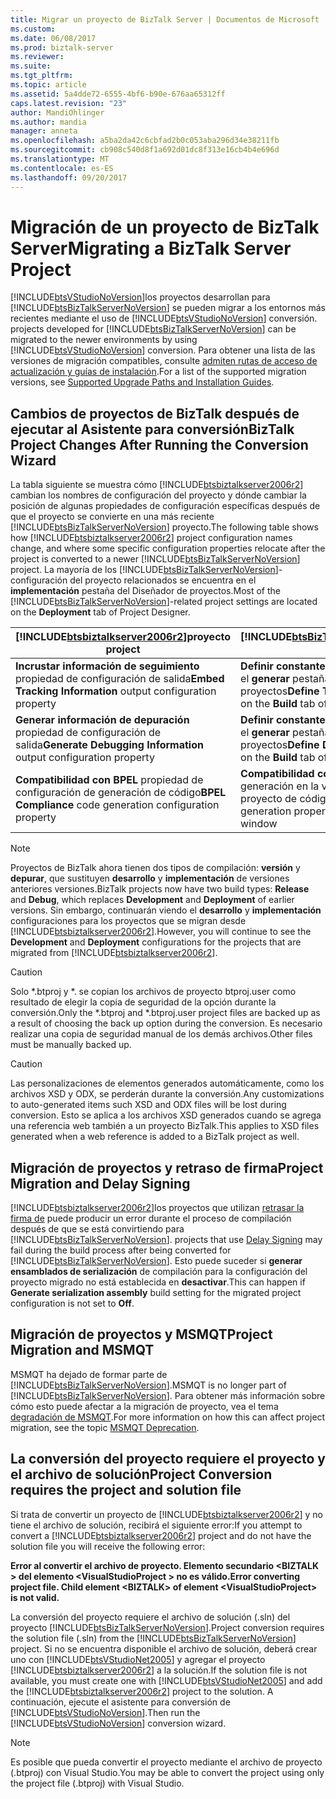 ```yaml
---
title: Migrar un proyecto de BizTalk Server | Documentos de Microsoft
ms.custom: 
ms.date: 06/08/2017
ms.prod: biztalk-server
ms.reviewer: 
ms.suite: 
ms.tgt_pltfrm: 
ms.topic: article
ms.assetid: 5a4dde72-6555-4bf6-b90e-676aa65312ff
caps.latest.revision: "23"
author: MandiOhlinger
ms.author: mandia
manager: anneta
ms.openlocfilehash: a5ba2da42c6cbfad2b0c053aba296d34e38211fb
ms.sourcegitcommit: cb908c540d8f1a692d01dc8f313e16cb4b4e696d
ms.translationtype: MT
ms.contentlocale: es-ES
ms.lasthandoff: 09/20/2017
---
```

# <a name="migrating-a-biztalk-server-project"></a><span data-ttu-id="f6b0f-102">Migración de un proyecto de BizTalk Server</span><span class="sxs-lookup"><span data-stu-id="f6b0f-102">Migrating a BizTalk Server Project</span></span>
[!INCLUDE[btsVStudioNoVersion](../includes/btsvstudionoversion-md.md)]<span data-ttu-id="f6b0f-103">los proyectos desarrollan para [!INCLUDE[btsBizTalkServerNoVersion](../includes/btsbiztalkservernoversion-md.md)] se pueden migrar a los entornos más recientes mediante el uso de [!INCLUDE[btsVStudioNoVersion](../includes/btsvstudionoversion-md.md)] conversión.</span><span class="sxs-lookup"><span data-stu-id="f6b0f-103"> projects developed for [!INCLUDE[btsBizTalkServerNoVersion](../includes/btsbiztalkservernoversion-md.md)] can be migrated to the newer environments by using  [!INCLUDE[btsVStudioNoVersion](../includes/btsvstudionoversion-md.md)] conversion.</span></span> <span data-ttu-id="f6b0f-104">Para obtener una lista de las versiones de migración compatibles, consulte [admiten rutas de acceso de actualización y guías de instalación](http://social.technet.microsoft.com/wiki/contents/articles/28554.biztalk-server-supported-upgrade-paths-and-installation-guides.aspx).</span><span class="sxs-lookup"><span data-stu-id="f6b0f-104">For a list of the supported migration versions, see [Supported Upgrade Paths and Installation Guides](http://social.technet.microsoft.com/wiki/contents/articles/28554.biztalk-server-supported-upgrade-paths-and-installation-guides.aspx).</span></span>  
  
## <a name="biztalk-project-changes-after-running-the-conversion-wizard"></a><span data-ttu-id="f6b0f-105">Cambios de proyectos de BizTalk después de ejecutar al Asistente para conversión</span><span class="sxs-lookup"><span data-stu-id="f6b0f-105">BizTalk Project Changes After Running the Conversion Wizard</span></span>  
 <span data-ttu-id="f6b0f-106">La tabla siguiente se muestra cómo [!INCLUDE[btsbiztalkserver2006r2](../includes/btsbiztalkserver2006r2-md.md)] cambian los nombres de configuración del proyecto y dónde cambiar la posición de algunas propiedades de configuración específicas después de que el proyecto se convierte en una más reciente [!INCLUDE[btsBizTalkServerNoVersion](../includes/btsbiztalkservernoversion-md.md)] proyecto.</span><span class="sxs-lookup"><span data-stu-id="f6b0f-106">The following table shows how [!INCLUDE[btsbiztalkserver2006r2](../includes/btsbiztalkserver2006r2-md.md)] project configuration names change, and where some specific configuration properties relocate after the project is converted to a newer [!INCLUDE[btsBizTalkServerNoVersion](../includes/btsbiztalkservernoversion-md.md)] project.</span></span> <span data-ttu-id="f6b0f-107">La mayoría de los [!INCLUDE[btsBizTalkServerNoVersion](../includes/btsbiztalkservernoversion-md.md)]-configuración del proyecto relacionados se encuentra en el **implementación** pestaña del Diseñador de proyectos.</span><span class="sxs-lookup"><span data-stu-id="f6b0f-107">Most of the [!INCLUDE[btsBizTalkServerNoVersion](../includes/btsbiztalkservernoversion-md.md)]-related project settings are located on the **Deployment** tab of Project Designer.</span></span>  
  
|[!INCLUDE[btsbiztalkserver2006r2](../includes/btsbiztalkserver2006r2-md.md)]<span data-ttu-id="f6b0f-108">proyecto</span><span class="sxs-lookup"><span data-stu-id="f6b0f-108"> project</span></span>|[!INCLUDE[btsBizTalkServerNoVersion](../includes/btsbiztalkservernoversion-md.md)]<span data-ttu-id="f6b0f-109">proyecto</span><span class="sxs-lookup"><span data-stu-id="f6b0f-109"> project</span></span>|  
|------------------------------------------------------------------------------------|---------------------------------------------------------------------------------------|  
|<span data-ttu-id="f6b0f-110">**Incrustar información de seguimiento** propiedad de configuración de salida</span><span class="sxs-lookup"><span data-stu-id="f6b0f-110">**Embed Tracking Information** output configuration property</span></span>|<span data-ttu-id="f6b0f-111">**Definir constante TRACE** opción de generación el **generar** pestaña del Diseñador de proyectos</span><span class="sxs-lookup"><span data-stu-id="f6b0f-111">**Define TRACE constant** build option on the **Build** tab of Project Designer</span></span>|  
|<span data-ttu-id="f6b0f-112">**Generar información de depuración** propiedad de configuración de salida</span><span class="sxs-lookup"><span data-stu-id="f6b0f-112">**Generate Debugging Information** output configuration property</span></span>|<span data-ttu-id="f6b0f-113">**Definir constante DEBUG** opción de generación el **generar** pestaña del Diseñador de proyectos</span><span class="sxs-lookup"><span data-stu-id="f6b0f-113">**Define DEBUG constant** build option on the **Build** tab of Project Designer</span></span>|  
|<span data-ttu-id="f6b0f-114">**Compatibilidad con BPEL** propiedad de configuración de generación de código</span><span class="sxs-lookup"><span data-stu-id="f6b0f-114">**BPEL Compliance** code generation configuration property</span></span>|<span data-ttu-id="f6b0f-115">**Compatibilidad con BPEL** propiedad de generación en la ventana de propiedades del proyecto de código</span><span class="sxs-lookup"><span data-stu-id="f6b0f-115">**BPEL Compliance** code generation property in the project properties window</span></span>|  
  
> [!NOTE]
>  <span data-ttu-id="f6b0f-116">Proyectos de BizTalk ahora tienen dos tipos de compilación: **versión** y **depurar**, que sustituyen **desarrollo** y **implementación** de versiones anteriores versiones.</span><span class="sxs-lookup"><span data-stu-id="f6b0f-116">BizTalk projects now have two build types: **Release** and **Debug**, which replaces **Development** and **Deployment** of earlier versions.</span></span> <span data-ttu-id="f6b0f-117">Sin embargo, continuarán viendo el **desarrollo** y **implementación** configuraciones para los proyectos que se migran desde [!INCLUDE[btsbiztalkserver2006r2](../includes/btsbiztalkserver2006r2-md.md)].</span><span class="sxs-lookup"><span data-stu-id="f6b0f-117">However, you will continue to see the **Development** and **Deployment** configurations for the projects that are migrated from [!INCLUDE[btsbiztalkserver2006r2](../includes/btsbiztalkserver2006r2-md.md)].</span></span>  
  
> [!CAUTION]
>  <span data-ttu-id="f6b0f-118">Solo *.btproj y \*. se copian los archivos de proyecto btproj.user como resultado de elegir la copia de seguridad de la opción durante la conversión.</span><span class="sxs-lookup"><span data-stu-id="f6b0f-118">Only the *.btproj and \*.btproj.user project files are backed up as a result of choosing the back up option during the conversion.</span></span> <span data-ttu-id="f6b0f-119">Es necesario realizar una copia de seguridad manual de los demás archivos.</span><span class="sxs-lookup"><span data-stu-id="f6b0f-119">Other files must be manually backed up.</span></span>  
  
> [!CAUTION]
>  <span data-ttu-id="f6b0f-120">Las personalizaciones de elementos generados automáticamente, como los archivos XSD y ODX, se perderán durante la conversión.</span><span class="sxs-lookup"><span data-stu-id="f6b0f-120">Any customizations to auto-generated items such XSD and ODX files will be lost during conversion.</span></span> <span data-ttu-id="f6b0f-121">Esto se aplica a los archivos XSD generados cuando se agrega una referencia web también a un proyecto BizTalk.</span><span class="sxs-lookup"><span data-stu-id="f6b0f-121">This applies to XSD files generated when a web reference is added to a BizTalk project as well.</span></span>  
  
## <a name="project-migration-and-delay-signing"></a><span data-ttu-id="f6b0f-122">Migración de proyectos y retraso de firma</span><span class="sxs-lookup"><span data-stu-id="f6b0f-122">Project Migration and Delay Signing</span></span>  
 [!INCLUDE[btsbiztalkserver2006r2](../includes/btsbiztalkserver2006r2-md.md)]<span data-ttu-id="f6b0f-123">los proyectos que utilizan [retrasar la firma de](http://go.microsoft.com/fwlink/p/?LinkId=140992) puede producir un error durante el proceso de compilación después de que se está convirtiendo para [!INCLUDE[btsBizTalkServerNoVersion](../includes/btsbiztalkservernoversion-md.md)].</span><span class="sxs-lookup"><span data-stu-id="f6b0f-123"> projects that use [Delay Signing](http://go.microsoft.com/fwlink/p/?LinkId=140992) may fail during the build process after being converted for [!INCLUDE[btsBizTalkServerNoVersion](../includes/btsbiztalkservernoversion-md.md)].</span></span> <span data-ttu-id="f6b0f-124">Esto puede suceder si **generar ensamblados de serialización** de compilación para la configuración del proyecto migrado no está establecida en **desactivar**.</span><span class="sxs-lookup"><span data-stu-id="f6b0f-124">This can happen if **Generate serialization assembly** build setting for the migrated project configuration is not set to **Off**.</span></span>  
  
## <a name="project-migration-and-msmqt"></a><span data-ttu-id="f6b0f-125">Migración de proyectos y MSMQT</span><span class="sxs-lookup"><span data-stu-id="f6b0f-125">Project Migration and MSMQT</span></span>  
 <span data-ttu-id="f6b0f-126">MSMQT ha dejado de formar parte de [!INCLUDE[btsBizTalkServerNoVersion](../includes/btsbiztalkservernoversion-md.md)].</span><span class="sxs-lookup"><span data-stu-id="f6b0f-126">MSMQT is no longer part of [!INCLUDE[btsBizTalkServerNoVersion](../includes/btsbiztalkservernoversion-md.md)].</span></span> <span data-ttu-id="f6b0f-127">Para obtener más información sobre cómo esto puede afectar a la migración de proyecto, vea el tema [degradación de MSMQT](../core/msmqt-deprecation.md).</span><span class="sxs-lookup"><span data-stu-id="f6b0f-127">For more information on how this can affect project migration, see the topic [MSMQT Deprecation](../core/msmqt-deprecation.md).</span></span>  
  
## <a name="project-conversion-requires-the-project-and-solution-file"></a><span data-ttu-id="f6b0f-128">La conversión del proyecto requiere el proyecto y el archivo de solución</span><span class="sxs-lookup"><span data-stu-id="f6b0f-128">Project Conversion requires the project and solution file</span></span>  
 <span data-ttu-id="f6b0f-129">Si trata de convertir un proyecto de [!INCLUDE[btsbiztalkserver2006r2](../includes/btsbiztalkserver2006r2-md.md)] y no tiene el archivo de solución, recibirá el siguiente error:</span><span class="sxs-lookup"><span data-stu-id="f6b0f-129">If you attempt to convert a [!INCLUDE[btsbiztalkserver2006r2](../includes/btsbiztalkserver2006r2-md.md)] project and do not have the solution file you will receive the following error:</span></span>  
  
 <span data-ttu-id="f6b0f-130">**Error al convertir el archivo de proyecto. Elemento secundario \<BIZTALK > del elemento \<VisualStudioProject > no es válido.**</span><span class="sxs-lookup"><span data-stu-id="f6b0f-130">**Error converting project file. Child element \<BIZTALK> of element \<VisualStudioProject> is not valid.**</span></span>  
  
 <span data-ttu-id="f6b0f-131">La conversión del proyecto requiere el archivo de solución (.sln) del proyecto [!INCLUDE[btsBizTalkServerNoVersion](../includes/btsbiztalkservernoversion-md.md)].</span><span class="sxs-lookup"><span data-stu-id="f6b0f-131">Project conversion requires the solution file (.sln) from the [!INCLUDE[btsBizTalkServerNoVersion](../includes/btsbiztalkservernoversion-md.md)] project.</span></span> <span data-ttu-id="f6b0f-132">Si no se encuentra disponible el archivo de solución, deberá crear uno con [!INCLUDE[btsVStudioNet2005](../includes/btsvstudionet2005-md.md)] y agregar el proyecto [!INCLUDE[btsbiztalkserver2006r2](../includes/btsbiztalkserver2006r2-md.md)] a la solución.</span><span class="sxs-lookup"><span data-stu-id="f6b0f-132">If the solution file is not available, you must create one with [!INCLUDE[btsVStudioNet2005](../includes/btsvstudionet2005-md.md)] and add the [!INCLUDE[btsbiztalkserver2006r2](../includes/btsbiztalkserver2006r2-md.md)] project to the solution.</span></span> <span data-ttu-id="f6b0f-133">A continuación, ejecute el asistente para conversión de [!INCLUDE[btsVStudioNoVersion](../includes/btsvstudionoversion-md.md)].</span><span class="sxs-lookup"><span data-stu-id="f6b0f-133">Then run the [!INCLUDE[btsVStudioNoVersion](../includes/btsvstudionoversion-md.md)] conversion wizard.</span></span>  
  
> [!NOTE]
>  <span data-ttu-id="f6b0f-134">Es posible que pueda convertir el proyecto mediante el archivo de proyecto (.btproj) con Visual Studio.</span><span class="sxs-lookup"><span data-stu-id="f6b0f-134">You may be able to convert the project using only the project file (.btproj) with Visual Studio.</span></span>